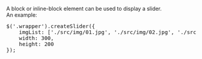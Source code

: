 
A block or inline-block element can be used to display a slider.
<br>
An example:
<pre>
$('.wrapper').createSlider({
	imgList: ['./src/img/01.jpg', './src/img/02.jpg', './src/img/03.jpg'],
	width: 300,
	height: 200
});
</pre>
